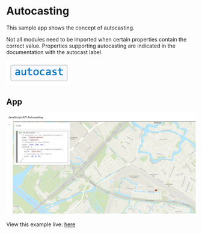 # Autocasting

This sample app shows the concept of autocasting.

Not all modules need to be imported when certain properties contain the correct value.
Properties supporting autocasting are indicated in the documentation with the autocast label.

![Autocasting label](./autocasting.jpg)

## App

![Screenshot app](./screen.jpg)
<br>
<br>
View this example live:
[here](https://esrinederland.github.io/CoolMaps/Autocasting/autocasting.html)
